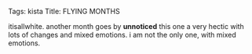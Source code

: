 Tags: kista
Title: FLYING MONTHS
  
itisallwhite. another month goes by **unnoticed** this one a very hectic with lots of changes and mixed emotions. i am not the only one, with mixed emotions.